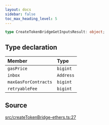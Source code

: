 ```yaml
---
layout: docs
sidebar: false
toc_max_heading_level: 5
---
```


```ts
type CreateTokenBridgeGetInputsResult: object;
```

## Type declaration

| Member | Type |
| :------ | :------ |
| `gasPrice` | `bigint` |
| `inbox` | `Address` |
| `maxGasForContracts` | `bigint` |
| `retryableFee` | `bigint` |

## Source

[src/createTokenBridge-ethers.ts:27](https://github.com/OffchainLabs/arbitrum-orbit-sdk/blob/9d5595a042e42f7d6b9af10a84816c98ea30f330/src/createTokenBridge-ethers.ts#L27)
